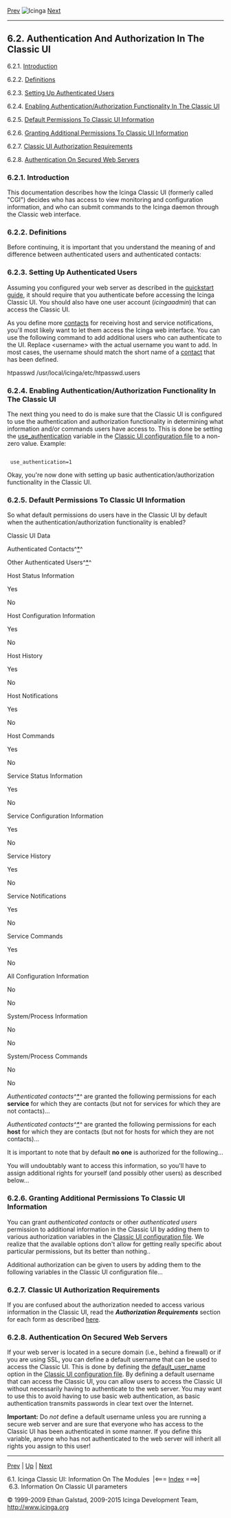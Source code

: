 [Prev](cgis.md) ![Icinga](../images/logofullsize.png "Icinga") [Next](cgiparams.md)

* * * * *

6.2. Authentication And Authorization In The Classic UI
-------------------------------------------------------

6.2.1. [Introduction](cgiauth.md#introduction_cgiauth)

6.2.2. [Definitions](cgiauth.md#definitionscgiauth)

6.2.3. [Setting Up Authenticated Users](cgiauth.md#configwebusers)

6.2.4. [Enabling Authentication/Authorization Functionality In The
Classic UI](cgiauth.md#enablecgiauth)

6.2.5. [Default Permissions To Classic UI
Information](cgiauth.md#defaultpermissions)

6.2.6. [Granting Additional Permissions To Classic UI
Information](cgiauth.md#additionalpermissions)

6.2.7. [Classic UI Authorization
Requirements](cgiauth.md#requirementscgiauth)

6.2.8. [Authentication On Secured Web
Servers](cgiauth.md#securedwebservers)

### 6.2.1. Introduction

This documentation describes how the Icinga Classic UI (formerly called
"CGI") decides who has access to view monitoring and configuration
information, and who can submit commands to the Icinga daemon through
the Classic web interface.

### 6.2.2. Definitions

Before continuing, it is important that you understand the meaning of
and difference between authenticated users and authenticated contacts:



### 6.2.3. Setting Up Authenticated Users

Assuming you configured your web server as described in the [quickstart
guide](quickstart.md "2.3. Quickstart Installation Guides"), it should
require that you authenticate before accessing the Icinga Classic UI.
You should also have one user account (*icingaadmin*) that can access
the Classic UI.

As you define more
[contacts](objectdefinitions.md#objectdefinitions-contact) for
receiving host and service notifications, you'll most likely want to let
them access the Icinga web interface. You can use the following command
to add additional users who can authenticate to the UI. Replace
\<username\> with the actual username you want to add. In most cases,
the username should match the short name of a
[contact](objectdefinitions.md#objectdefinitions-contact) that has
been defined.

</code></pre> 
 htpasswd /usr/local/icinga/etc/htpasswd.users <username>
</code></pre>

### 6.2.4. Enabling Authentication/Authorization Functionality In The Classic UI

The next thing you need to do is make sure that the Classic UI is
configured to use the authentication and authorization functionality in
determining what information and/or commands users have access to. This
is done be setting the
[use\_authentication](configcgi.md#configcgi-use_authentication)
variable in the [Classic UI configuration
file](configcgi.md "3.6. CGI Configuration File Options") to a
non-zero value. Example:

<pre><code>
 use_authentication=1
</code></pre>

Okay, you're now done with setting up basic authentication/authorization
functionality in the Classic UI.

### 6.2.5. Default Permissions To Classic UI Information

So what default permissions do users have in the Classic UI by default
when the authentication/authorization functionality is enabled?

Classic UI Data

Authenticated
Contacts^[\*](cgiauth.md#definitionscgiauth "6.2.2. Definitions")^

Other Authenticated
Users^[\*](cgiauth.md#definitionscgiauth "6.2.2. Definitions")^

Host Status Information

Yes

No

Host Configuration Information

Yes

No

Host History

Yes

No

Host Notifications

Yes

No

Host Commands

Yes

No

Service Status Information

Yes

No

Service Configuration Information

Yes

No

Service History

Yes

No

Service Notifications

Yes

No

Service Commands

Yes

No

All Configuration Information

No

No

System/Process Information

No

No

System/Process Commands

No

No

*Authenticated
contacts^[\*](cgiauth.md#definitionscgiauth "6.2.2. Definitions")^*
are granted the following permissions for each **service** for which
they are contacts (but not for services for which they are not
contacts)...





*Authenticated
contacts^[\*](cgiauth.md#definitionscgiauth "6.2.2. Definitions")^*
are granted the following permissions for each **host** for which they
are contacts (but not for hosts for which they are not contacts)...









It is important to note that by default **no one** is authorized for the
following...





You will undoubtably want to access this information, so you'll have to
assign additional rights for yourself (and possibly other users) as
described below...

### 6.2.6. Granting Additional Permissions To Classic UI Information

You can grant *authenticated contacts* or other *authenticated users*
permission to additional information in the Classic UI by adding them to
various authorization variables in the [Classic UI configuration
file](configcgi.md "3.6. CGI Configuration File Options"). We realize
that the available options don't allow for getting really specific about
particular permissions, but its better than nothing..

Additional authorization can be given to users by adding them to the
following variables in the Classic UI configuration file...








### 6.2.7. Classic UI Authorization Requirements

If you are confused about the authorization needed to access various
information in the Classic UI, read the ***Authorization Requirements***
section for each form as described
[here](cgis.md "6.1. Icinga Classic UI: Information On The Modules").

### 6.2.8. Authentication On Secured Web Servers

If your web server is located in a secure domain (i.e., behind a
firewall) or if you are using SSL, you can define a default username
that can be used to access the Classic UI. This is done by defining the
[default\_user\_name](configcgi.md#configcgi-default_user_name) option
in the [Classic UI configuration
file](configcgi.md "3.6. CGI Configuration File Options"). By defining
a default username that can access the Classic UI, you can allow users
to access the Classic UI without necessarily having to authenticate to
the web server. You may want to use this to avoid having to use basic
web authentication, as basic authentication transmits passwords in clear
text over the Internet.

**Important:** Do *not* define a default username unless you are running
a secure web server and are sure that everyone who has access to the
Classic UI has been authenticated in some manner. If you define this
variable, anyone who has not authenticated to the web server will
inherit all rights you assign to this user!

* * * * *

[Prev](cgis.md) | [Up](ch06.md) | [Next](cgiparams.md)

6.1. Icinga Classic UI: Information On The Modules  |<=== [Index](index.md) ===>|  6.3. Information On Classic UI parameters

© 1999-2009 Ethan Galstad, 2009-2015 Icinga Development Team,
http://www.icinga.org
